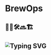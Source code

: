 # BrewOps

## 👷🚧🛠️🔜🏗️

## ![Typing SVG](https://readme-typing-svg.demolab.com?font=roboto&pause=1000&color=36BCF7FF&width=435&lines=Under+Construction+.+.+.)
